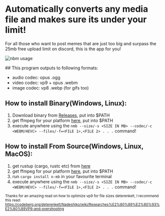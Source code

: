 # Automatically converts any media file and makes sure its under your limit!
For all those who want to post memes that are just too big and surpass the 25mb free upload limit on discord, this is the app for you!

![nbm usage](https://github.com/djkato/n-mb/assets/25299243/b2531d88-5de1-465f-9bef-d0ad225f06b4)

## This program outputs to following formats:
 - audio codec: opus .ogg
 - video codec: vp9 + opus .webm
 - image codec: vp8 .webp (for gifs too)

## How to install Binary(Windows, Linux):
1. Download binary from [Releases](https://github.com/djkato/n-mb/releases), put into $PATH
2. get ffmpeg for your platform [here](https://ffmpeg.org/download.html), put into $PATH
3. execute anywhere using the `nmb --size/-s <SIZE IN MB> --codec/-c <WEBM/HEVC> --files/-f=<FILE 1>,<FILE 2> . . .` command!

## How to install From Source(Windows, Linux, MacOS):
1. get rustup (cargo, rustc etc) from [here](https://www.rust-lang.org/tools/install)
2. get ffmpeg for your platform [here](https://ffmpeg.org/download.html), put into $PATH
3. run `cargo install n-mb` in your favourite terminal
4. execute anywhere using the `nmb --size/-s <SIZE IN MB> --codec/-c <WEBM/HEVC> --files/-f=<FILE 1>,<FILE 2> . . .` command!

<sub>Thanks for an amazing read on how to optimize vp9 for file sizes deterenkelt, I recommend this read: https://codeberg.org/deterenkelt/Nadeshiko/wiki/Researches%E2%80%89%E2%80%93%E2%80%89VP9-and-overshooting</sub>
